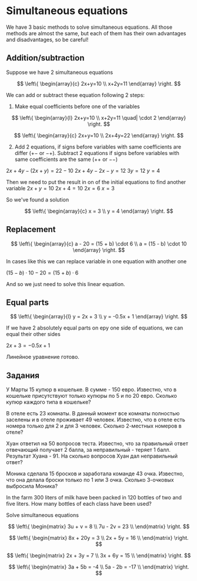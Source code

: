 # Simultaneous equations

We have 3 basic methods to solve simultaneous equations. All those methods are almost the same, but each of them has their own advantages and disadvantages, so be careful!

## Addition/subtraction

Suppose we have 2 simultaneous equations

$$
\left\{
\begin{array}{c}
2x+y=10 \\
x+2y=11
\end{array}
\right.
$$

We can add or subtract these equation following 2 steps:

1. Make equal coefficients before one of the variables

$$
\left\{
\begin{array}{l}
2x+y=10 \\
x+2y=11 \quad| \cdot 2
\end{array}
\right.
$$

$$
\left\{
\begin{array}{c}
2x+y=10 \\
2x+4y=22
\end{array}
\right.
$$

2. Add 2 equations, if signs before variables with same coefficients are differ ($+ -$ or $-+$). Subtract 2 equations if signs before variables with same coefficients are the same ($++$ or $--$)

$2x + 4y - (2x + y) = 22 - 10$
$2x + 4y - 2x - y = 12$
$3y = 12$
$y = 4$

Then we need to put the result in on of the initial equations to find another variable
$2x + y = 10$
$2x + 4 = 10$
$2x = 6$
$x = 3$

So we've found a solution

$$
\left\{
\begin{array}{c}
x = 3 \\
y = 4
\end{array}
\right.
$$

## Replacement

$$
\left\{
\begin{array}{c}
a - 20 = (15 + b) \cdot 6 \\
a = (15 - b) \cdot 10
\end{array}
\right.
$$

In cases like this we can replace variable in one equation with another one

$(15 - b) \cdot 10 - 20 = (15 + b) \cdot 6$

And so we just need to solve this linear equation.

## Equal parts

$$
\left\{
\begin{array}{l}
y = 2x + 3 \\
y = -0.5x + 1
\end{array}
\right.
$$

If we have 2 absolutely equal parts on еру one side of equations, we can equal their other sides

$2x + 3 = -0.5x + 1$

Линейное уравнение готово.

## Задания

У Марты 15 купюр в кошельке. В сумме - 150 евро. Известно, что в кошельке присутствуют только купюры по 5 и по 20 евро. Сколько купюр каждого типа в кошельке?

В отеле есть 23 комнаты. В данный момент все комнаты полностью заселены и в отеле проживает 49 человек. Известно, что в отеле есть номера только для 2 и для 3 человек. Сколько 2-местных номеров в отеле?

Хуан ответил на 50 вопросов теста. Известно, что за правильный ответ отвечающий получает 2 балла, за неправильный - теряет 1 балл. Результат Хуана - 91. На сколько вопросов Хуан дал неправильный ответ?

Моника сделала 15 бросков и заработала команде 43 очка. Известно, что она делала броски только по 1 или 3 очка. Сколько 3-очковых выбросила Моника?

In the farm 300 liters of milk have been packed in 120 bottles of two and five liters. How many bottles of each class have been used?

Solve simultaneous equations

$$
\left\{
\begin{matrix}
3u + v = 8 \\
7u - 2v = 23 \\
\end{matrix}
\right.
$$

$$
\left\{
\begin{matrix}
8x + 20y = 3 \\
2x + 5y = 16 \\
\end{matrix}
\right.
$$

$$
\left\{
\begin{matrix}
2x + 3y = 7 \\
3x + 6y = 15 \\
\end{matrix}
\right.
$$

$$
\left\{
\begin{matrix}
3a + 5b = -4 \\
5a - 2b = -17 \\
\end{matrix}
\right.
$$
